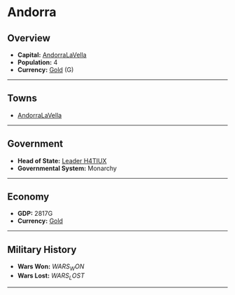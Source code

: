 # Andorra

## Overview

- **Capital:** [AndorraLaVella](AndorraLaVella)
- **Population:** 4
- **Currency:** [Gold](Gold) (G)

---

## Towns

- [AndorraLaVella](AndorraLaVella)

---

## Government

- **Head of State:** [Leader H4TIUX](H4TIUX)
- **Governmental System:** Monarchy

---

## Economy

- **GDP:** 2817G
- **Currency:** [Gold](Gold)

---

## Military History

- **Wars Won:** $WARS_WON$
- **Wars Lost:** $WARS_LOST$

---

